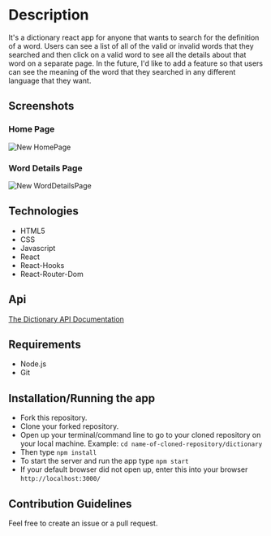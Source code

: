 # Description 
It's a dictionary react app for anyone that wants to search for the definition of a word. Users can see a list of all of the valid or invalid words that they searched and then click on a valid word to see all the details about that word on a separate page. In the future, I'd like to add a feature so that users can see the meaning of the word that they searched in any different language that they want.

## Screenshots
### Home Page
![New HomePage](https://user-images.githubusercontent.com/58488936/133321222-a9372d15-4773-4d7c-9aa7-30d54ae224e3.png)

### Word Details Page
![New WordDetailsPage](https://user-images.githubusercontent.com/58488936/133321228-b69629a2-9e59-45e2-93ff-2cce74b97f49.png)


## Technologies
- HTML5
- CSS
- Javascript
- React
- React-Hooks
- React-Router-Dom

## Api
[The Dictionary API Documentation](https://dictionaryapi.dev/)

## Requirements
- Node.js
- Git

## Installation/Running the app
- Fork this repository.
- Clone your forked repository.
- Open up your terminal/command line to go to your cloned repository on your local machine. Example: ```cd name-of-cloned-repository/dictionary```
- Then type ```npm install ```
- To start the server and run the app type ```npm start```
- If your default browser did not open up, enter this into your browser ```http://localhost:3000/```

## Contribution Guidelines
Feel free to create an issue or a pull request.
